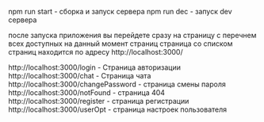 npm run start - сборка и запуск сервера
npm run dec - запуск dev сервера

после запуска приложения вы перейдете сразу на страницу с перечнем всех доступных на данный момент страниц
страница со списком страниц находится по адресу http://localhost:3000/

http://localhost:3000/login - Страница авторизации
http://localhost:3000/chat - Страница чата
http://localhost:3000/changePassword - страница смены пароля
http://localhost:3000/notFound - страница 404
http://localhost:3000/register - страница регистрации
http://localhost:3000/userOpt - страница настроек пользователя
 